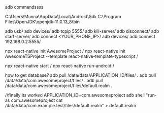 
adb commandssss

C:\Users\Munna\AppData\Local\Android\Sdk
C:\Program Files\OpenJDK\openjdk-11.0.13_8\bin

adb usb/ 
adb devices/ 
adb tcpip 5555/ 
adb kill-server/ 
adb disconnect/ 
adb start-server/ 
adb connect <YOUR_PHONE_IP>/ 
adb devices/ 
adb connect 192.168.0.2:5555/ 


npx react-native init AwesomeProject / 
npx react-native init AwesomeTSProject --template react-native-template-typescript / 


npx react-native start /
npx react-native run-android /


how to get database?
adb pull /data/data/APPLICATION_ID/files/ .
adb pull /data/data/com.awesomeproject/files/ .
adb pull /data/data/com.awesomeproject/files/default.realm .

//finally its worked
APPLICATION_ID=com.awesomeproject
adb shell "run-as com.awesomeproject cat /data/data/com.example.test/files/default.realm" > default.realm
